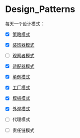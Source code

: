 # Design_Patterns

每天一个设计模式：

- [x] [策略模式](https://github.com/WilliamsZhang/Design_Patterns/wiki/%E7%AD%96%E7%95%A5%E6%A8%A1%E5%BC%8F)
- [x] [装饰器模式](https://github.com/WilliamsZhang/Design_Patterns/wiki/%E8%A3%85%E9%A5%B0%E5%99%A8%E6%A8%A1%E5%BC%8F)
- [ ] [观察者模式]()
- [x] [适配器模式](https://github.com/WilliamsZhang/Design_Patterns/wiki/%E9%80%82%E9%85%8D%E5%99%A8%E6%A8%A1%E5%BC%8F)
- [x] [单例模式](https://github.com/WilliamsZhang/Design_Patterns/wiki/%E5%8D%95%E4%BE%8B%E6%A8%A1%E5%BC%8F)
- [x] [工厂模式](https://github.com/WilliamsZhang/Design_Patterns/wiki/%E7%AE%80%E5%8D%95%E5%B7%A5%E5%8E%82%E6%A8%A1%E5%BC%8F)
- [x] [模板模式](https://github.com/WilliamsZhang/Design_Patterns/wiki/%E6%A8%A1%E6%9D%BF%E6%A8%A1%E5%BC%8F)
- [x] [外观模式](https://github.com/WilliamsZhang/Design_Patterns/wiki/%E5%A4%96%E8%A7%82%E6%A8%A1%E5%BC%8F)
- [ ] 代理模式
- [ ] 责任链模式

